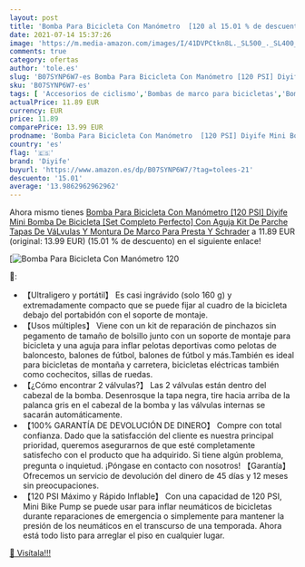 ```yaml
---
layout: post
title: 'Bomba Para Bicicleta Con Manómetro  [120 al 15.01 % de descuento'
date: 2021-07-14 15:37:26
image: 'https://m.media-amazon.com/images/I/41DVPCtkn8L._SL500_._SL400_.jpg'
comments: true
category: ofertas
author: 'tole.es'
slug: 'B07SYNP6W7-es Bomba Para Bicicleta Con Manómetro [120 PSI] Diyife Mini...'
sku: 'B07SYNP6W7-es'
tags: [ 'Accesorios de ciclismo','Bombas de marco para bicicletas','Bombas para hinchar bicicletas','Ciclismo','Deportes y aire libre','Ropa y equipo para deportes','bicicleta','diyife', ]
actualPrice: 11.89 EUR
currency: EUR
price: 11.89
comparePrice: 13.99 EUR
prodname: 'Bomba Para Bicicleta Con Manómetro  [120 PSI] Diyife Mini Bomba De Bicicleta [Set Completo Perfecto]  Con Aguja  Kit De Parche  Tapas De VáLvulas Y Montura De Marco Para Presta Y Schrader'
country: 'es'
flag: '🇪🇸'
brand: 'Diyife'
buyurl: 'https://www.amazon.es/dp/B07SYNP6W7/?tag=tolees-21'
descuento: '15.01'
average: '13.9862962962962'
---
```


Ahora mismo tienes [Bomba Para Bicicleta Con Manómetro  [120 PSI] Diyife Mini Bomba De Bicicleta [Set Completo Perfecto]  Con Aguja  Kit De Parche  Tapas De VáLvulas Y Montura De Marco Para Presta Y Schrader](https://www.amazon.es/dp/B07SYNP6W7/?tag=tolees-21) a 11.89 EUR (original: 13.99 EUR) (15.01 %  de descuento) en el siguiente enlace!

[![Bomba Para Bicicleta Con Manómetro  [120](https://m.media-amazon.com/images/I/41DVPCtkn8L._SL500_._SL400_.jpg)](https://www.amazon.es/dp/B07SYNP6W7/?tag=tolees-21)

🔎:

- 【Ultraligero y portátil】 Es casi ingrávido (solo 160 g) y extremadamente compacto que se puede fijar al cuadro de la bicicleta debajo del portabidón con el soporte de montaje.
- 【Usos múltiples】 Viene con un kit de reparación de pinchazos sin pegamento de tamaño de bolsillo junto con un soporte de montaje para bicicleta y una aguja para inflar pelotas deportivas como pelotas de baloncesto, balones de fútbol, ​​balones de fútbol y más.También es ideal para bicicletas de montaña y carretera, bicicletas eléctricas también como cochecitos, sillas de ruedas.
- 【¿Cómo encontrar 2 válvulas?】 Las 2 válvulas están dentro del cabezal de la bomba. Desenrosque la tapa negra, tire hacia arriba de la palanca gris en el cabezal de la bomba y las válvulas internas se sacarán automáticamente.
- 【100% GARANTÍA DE DEVOLUCIÓN DE DINERO】 Compre con total confianza. Dado que la satisfacción del cliente es nuestra principal prioridad, queremos asegurarnos de que esté completamente satisfecho con el producto que ha adquirido. Si tiene algún problema, pregunta o inquietud. ¡Póngase en contacto con nosotros! 【Garantía】 Ofrecemos un servicio de devolución del dinero de 45 días y 12 meses sin preocupaciones.
- 【120 PSI Máximo y Rápido Inflable】 Con una capacidad de 120 PSI, Mini Bike Pump se puede usar para inflar neumáticos de bicicletas durante reparaciones de emergencia o simplemente para mantener la presión de los neumáticos en el transcurso de una temporada. Ahora está todo listo para arreglar el piso en cualquier lugar.

[🛒 Visítala!!!](https://www.amazon.es/dp/B07SYNP6W7/?tag=tolees-21)
